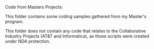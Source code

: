 Code from Masters Projects:

This folder contains some coding samples gathered from my Master's program. 

This folder does not contain any code that relates to the Collaborative Industry Projects (AT&T and Informatica), as those scripts were created under NDA protection. 
